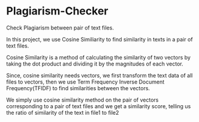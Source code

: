 # Plagiarism-Checker
Check Plagiarism between pair of text files.

In this project, we use Cosine Similiarity to find similarity in texts in a pair of text files.

Cosine Similarity is a method of calculating the similarity of two vectors by taking the dot product and dividing it by the magnitudes of each vector.

Since, cosine similarity needs vectors, we first transform the text data of all files to vectors, then we use Term Frequency Inverse Document Frequency(TFIDF) to find similarities between the vectors.

We simply use cosine similarity method on the pair of vectors corresponding to a pair of text files and we get a similarity score, telling us the ratio of similarity of the text in file1 to file2
